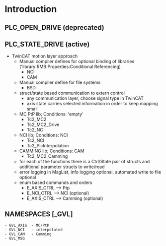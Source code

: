 # Introduction 
## **PLC_OPEN_DRIVE** (deprecated)

## **PLC_STATE_DRIVE** (active)
  
  - TwinCAT motion layer approach
	- Manual compiler defines for optional binding of libraries ('library'RMB:Properties:Conditional Referencing)
      - NCI
	  - CAM
	- Manual compiler define for file systems
	  - BSD
    - struct/state based communication to extern control
      - any communication layer, choose signal type in TwinCAT
      - axis state carries selected information in order to keep mapping small
    - MC PtP lib; Conditions: 'empty'
      - Tc2_MC2
      - Tc2_MC2_Drive
      - Tc2_NC
    - NCI lib; Conditions: NCI
      - Tc2_NCI
      - Tc2_PlcInterpolation
    - CAMMING lib; Conditions: CAM
      - Tc2_MC2_Camming
    - for each of the functions there is a Ctrl/State pair of structs and additional parameter structs to write/read
    - error logging in MsgList, info logging optional, automated write to file optional
    - enum based commands and orders
      - E_AXIS_CTRL 		--> Ptp
      - E_NCI_CTRL 			--> NCI (optional)
      - E_AXIS_CTRL 		--> Camming (optional)
      
## NAMESPACES [_GVL]
	- GVL_AXIS	- MC/PtP
	- GVL_NCI	- interpolated
	- GVL_CAM	- Camming
	- GVL_MSG
	
 
    



